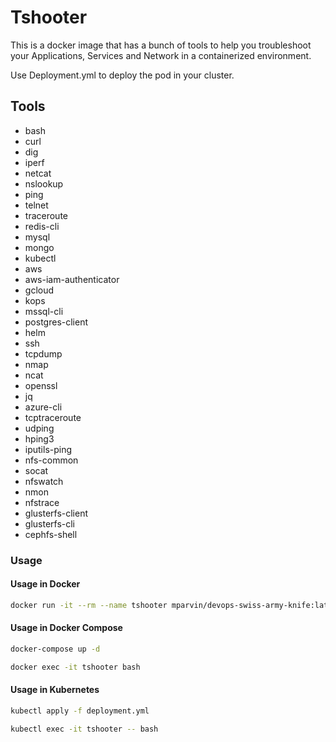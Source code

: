 # Tshooter

This is a docker image that has a bunch of tools to help you troubleshoot your Applications, Services and Network in a containerized environment.

Use Deployment.yml to deploy the pod in your cluster.

## Tools

* bash
* curl
* dig
* iperf
* netcat
* nslookup
* ping
* telnet
* traceroute
* redis-cli
* mysql
* mongo
* kubectl
* aws
* aws-iam-authenticator
* gcloud
* kops
* mssql-cli
* postgres-client
* helm
* ssh
* tcpdump
* nmap
* ncat
* openssl
* jq
* azure-cli
* tcptraceroute
* udping
* hping3
* iputils-ping
* nfs-common
* socat
* nfswatch
* nmon
* nfstrace
* glusterfs-client
* glusterfs-cli
* cephfs-shell

### Usage

#### Usage in Docker

```bash
docker run -it --rm --name tshooter mparvin/devops-swiss-army-knife:latest
```

#### Usage in Docker Compose

```bash
docker-compose up -d
```

```bash
docker exec -it tshooter bash
```

#### Usage in Kubernetes

```bash
kubectl apply -f deployment.yml
```

```bash
kubectl exec -it tshooter -- bash
```
